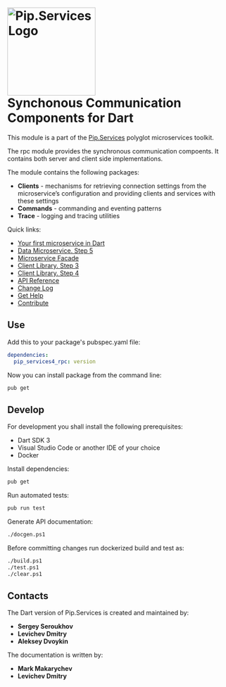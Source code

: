 # <img src="https://uploads-ssl.webflow.com/5ea5d3315186cf5ec60c3ee4/5edf1c94ce4c859f2b188094_logo.svg" alt="Pip.Services Logo" width="200"> <br/> Synchonous Communication Components for Dart

This module is a part of the [Pip.Services](https://pipservices.org) polyglot microservices toolkit.

The rpc module provides the synchronous communication compoents. It contains both server and client side implementations.

The module contains the following packages:
- **Clients** - mechanisms for retrieving connection settings from the microservice’s configuration and providing clients and services with these settings
- **Commands** - commanding and eventing patterns
- **Trace** - logging and tracing utilities

<a name="links"></a> Quick links:

* [Your first microservice in Dart](https://www.pipservices.org/docs/quickstart/dart) 
* [Data Microservice. Step 5](https://docs.pipservices.org/toolkit/tutorials/data_microservice/step5/)
* [Microservice Facade](https://docs.pipservices.org/toolkit/tutorials/microservice_facade/) 
* [Client Library. Step 3](https://docs.pipservices.org/toolkit/tutorials/client_library/step2/)
* [Client Library. Step 4](https://docs.pipservices.org/toolkit/tutorials/client_library/step3/)
* [API Reference](https://pub.dev/documentation/pip_services4_rpc/latest/pip_services4_rpc/pip_services4_rpc-library.html)
* [Change Log](CHANGELOG.md)
* [Get Help](https://www.pipservices.org/community/help)
* [Contribute](https://www.pipservices.org/community/contribute)

## Use

Add this to your package's pubspec.yaml file:
```yaml
dependencies:
  pip_services4_rpc: version
```

Now you can install package from the command line:
```bash
pub get
```

## Develop

For development you shall install the following prerequisites:
* Dart SDK 3
* Visual Studio Code or another IDE of your choice
* Docker

Install dependencies:
```bash
pub get
```

Run automated tests:
```bash
pub run test
```

Generate API documentation:
```bash
./docgen.ps1
```

Before committing changes run dockerized build and test as:
```bash
./build.ps1
./test.ps1
./clear.ps1
```

## Contacts

The Dart version of Pip.Services is created and maintained by:
- **Sergey Seroukhov**
- **Levichev Dmitry**
- **Aleksey Dvoykin**

The documentation is written by:
- **Mark Makarychev**
- **Levichev Dmitry**
